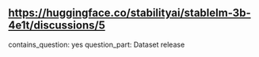 ## https://huggingface.co/stabilityai/stablelm-3b-4e1t/discussions/5

contains_question: yes
question_part: Dataset release